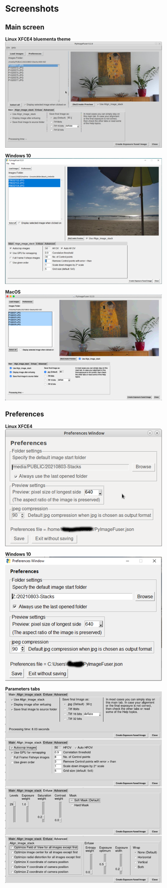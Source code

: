 # Screenshots

## Main screen

**Linux XFCE4 bluementa theme**  
![linux xfce4](PIF-main-xfce4.jpg)  

**Windows 10**  
![Win10](PIF-main-windows.jpg)  

**MacOS**  
![MacOS](PIF-main-macos.jpg)  

## Preferences

**Linux XFCE4**  
![linux xfce4 preferences](PIF-preferences-xfce4.png)  

**Windows 10**  
![Win10 preferences](PIF-preferences-window.png)

**Parameters tabs**  
![main](parameters-main.jpg)  
![align_image_stack](parameters-ais.jpg)  
![enfuse](parameters-enfuse.jpg)  
![advanced](parameters-advanced.jpg)  
